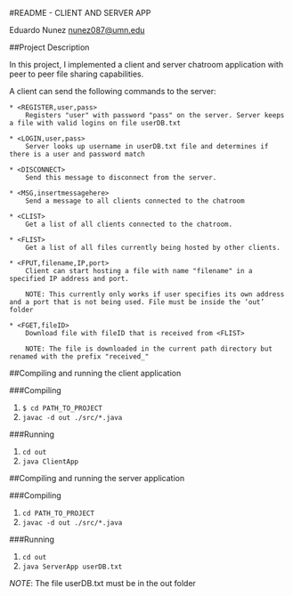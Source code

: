 #README - CLIENT AND SERVER APP

Eduardo Nunez
nunez087@umn.edu


##Project Description

In this project, I implemented a client and server chatroom application with peer to peer file sharing capabilities.

A client can send the following commands to the server:

	* <REGISTER,user,pass>
		Registers "user" with password "pass" on the server. Server keeps a file with valid logins on file userDB.txt

	* <LOGIN,user,pass>
		Server looks up username in userDB.txt file and determines if there is a user and password match

	* <DISCONNECT>
		Send this message to disconnect from the server.

	* <MSG,insertmessagehere>
		Send a message to all clients connected to the chatroom

	* <CLIST>
		Get a list of all clients connected to the chatroom.

	* <FLIST>
		Get a list of all files currently being hosted by other clients.

	* <FPUT,filename,IP,port>
		Client can start hosting a file with name "filename" in a specified IP address and port. 

		NOTE: This currently only works if user specifies its own address and a port that is not being used. File must be inside the ‘out’ folder

	* <FGET,fileID>
		Download file with fileID that is received from <FLIST>

		NOTE: The file is downloaded in the current path directory but renamed with the prefix "received_"

##Compiling and running the client application

###Compiling
1. ```$ cd PATH_TO_PROJECT```
2. ```javac -d out ./src/*.java```


###Running
1. ```cd out```
2. ```java ClientApp```

##Compiling and running the server application

###Compiling
1. ```cd PATH_TO_PROJECT```
2. ```javac -d out ./src/*.java```

###Running
1. ```cd out```
2. ```java ServerApp userDB.txt```

*NOTE*: The file userDB.txt must be in the out folder
